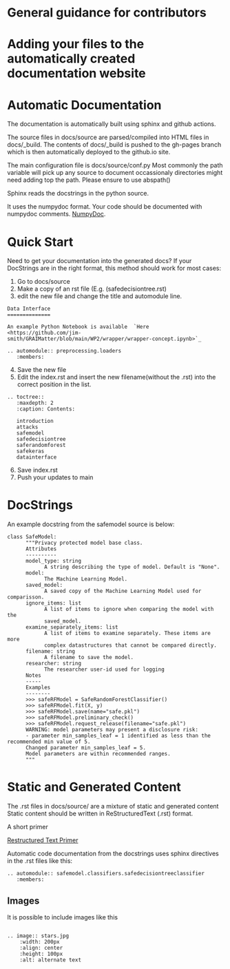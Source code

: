 # General guidance for contributors


# Adding your files to the automatically created documentation website
Automatic Documentation
=======================

The documentation is automatically built using sphinx and github actions.

The source files in docs/source are parsed/compiled into HTML files in docs/_build.
The contents of docs/_build is pushed to the gh-pages branch which is then automatically 
deployed to the github.io site. 

The main configuration file is docs/source/conf.py
Most commonly the path variable will pick up any source to document
occassionaly directories might need adding top the path. Please ensure to use abspath()

Sphinx reads the docstrings in the python source.

It uses the numpydoc format. Your code should be documented with numpydoc comments.
[NumpyDoc](https://numpydoc.readthedocs.io/en/latest/format.html). 

Quick Start
===========

Need to get your documentation into the generated docs?
If your DocStrings are in the right format, this method should work for most cases:

1. Go to docs/source
2. Make a copy of an rst file (E.g. (safedecisiontree.rst)
3. edit the new file and change the title and automodule line.
```
Data Interface
==============
 
An example Python Notebook is available  `Here <https://github.com/jim-smith/GRAIMatter/blob/main/WP2/wrapper/wrapper-concept.ipynb>`_
 
.. automodule:: preprocessing.loaders
   :members:
```

4. Save the new file
5. Edit the index.rst and insert the new filename(without the .rst) into the correct position in the list.
```
.. toctree::
   :maxdepth: 2
   :caption: Contents:
 
   introduction
   attacks
   safemodel
   safedecisiontree
   saferandomforest
   safekeras
   datainterface
```

6. Save index.rst
7. Push your updates to main

DocStrings
==========

An example docstring from
the safemodel source is below: 

```
class SafeModel:
      """Privacy protected model base class.
      Attributes
      ----------
      model_type: string
            A string describing the type of model. Default is "None".
      model:
            The Machine Learning Model. 
      saved_model:
            A saved copy of the Machine Learning Model used for comparisson.
      ignore_items: list
            A list of items to ignore when comparing the model with the 
            saved_model.
      examine_separately_items: list
            A list of items to examine separately. These items are more 
            complex datastructures that cannot be compared directly.
      filename: string
            A filename to save the model. 
      researcher: string
            The researcher user-id used for logging 
      Notes
      -----
      Examples
      --------
      >>> safeRFModel = SafeRandomForestClassifier()
      >>> safeRFModel.fit(X, y)
      >>> safeRFModel.save(name="safe.pkl")
      >>> safeRFModel.preliminary_check()
      >>> safeRFModel.request_release(filename="safe.pkl")
      WARNING: model parameters may present a disclosure risk:
      - parameter min_samples_leaf = 1 identified as less than the recommended min value of 5.
      Changed parameter min_samples_leaf = 5.
      Model parameters are within recommended ranges.
      """
```

Static and Generated Content
============================

The .rst files in docs/source/ are a mixture of static and generated content
Static content should be written in ReStructuredText (.rst) format.

A short primer  

[Restructured Text Primer](https://thomas-cokelaer.info/tutorials/sphinx/rest_syntax.html#introduction)

Automatic code documentation from the docstrings uses sphinx directives in the .rst files like this:

```
.. automodule:: safemodel.classifiers.safedecisiontreeclassifier
   :members:
```
Images
------

It is possible to include images like this

```
 
.. image:: stars.jpg
    :width: 200px
    :align: center
    :height: 100px
    :alt: alternate text
```




